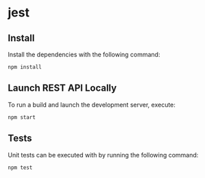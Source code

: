 # jest


## Install

Install the dependencies with the following command:

```
npm install
```

## Launch REST API Locally

To run a build and launch the development server, execute:

```
npm start
```
## Tests

Unit tests can be executed with by running the following command:

```
npm test
